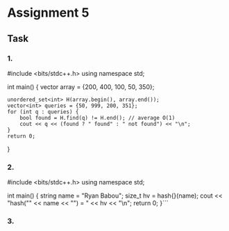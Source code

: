 # Assignment 5
## Task
### 1.
#include <bits/stdc++.h>
using namespace std;

int main() {
    vector<int> array = {200, 400, 100, 50, 350};


    unordered_set<int> H(array.begin(), array.end());
    vector<int> queries = {50, 999, 200, 351};
    for (int q : queries) {
        bool found = H.find(q) != H.end(); // average O(1)
        cout << q << (found ? " found" : " not found") << "\n";
    }
    return 0;
}
### 2.
#include <bits/stdc++.h>
using namespace std;

int main() {
    string name = "Ryan Babou";
    size_t hv = hash<string>{}(name);
    cout << "hash(\"" << name << "\") = " << hv << "\n";
    return 0;
}```
### 3.

